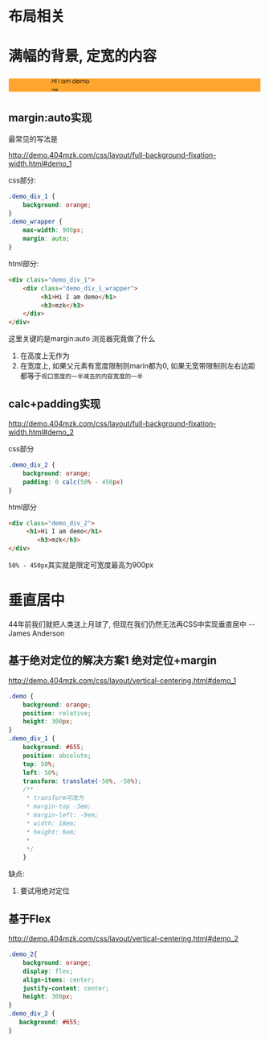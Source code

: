 # 布局相关

# 满幅的背景, 定宽的内容

![满幅的背景, 定宽的内容](/assets/full-background-fixation-width.png)

## margin:auto实现

最常见的写法是

http://demo.404mzk.com/css/layout/full-background-fixation-width.html#demo_1

css部分:

```css
.demo_div_1 {
    background: orange;
}
.demo_wrapper {
    max-width: 900px;
    margin: auto;
}
```

html部分: 

```html
<div class="demo_div_1">
    <div class="demo_div_1_wrapper">
         <h1>Hi I am demo</h1>
         <h3>mzk</h3>
    </div>
</div>
```

这里关键的是margin:auto 浏览器究竟做了什么

1. 在高度上无作为
2. 在宽度上, 如果父元素有宽度限制则marin都为0, 如果无宽带限制则左右边距都等于`视口宽度的一半减去的内容宽度的一半`

## calc+padding实现

http://demo.404mzk.com/css/layout/full-background-fixation-width.html#demo_2

css部分

```css
.demo_div_2 {
    background: orange;
    padding: 0 calc(50% - 450px)
}
```

html部分

```html
<div class="demo_div_2">
     <h1>Hi I am demo</h1>
        <h3>mzk</h3>
</div>
```

`50% - 450px`其实就是限定可宽度最高为900px

# 垂直居中

44年前我们就把人类送上月球了, 但现在我们仍然无法再CSS中实现垂直居中 --James Anderson

## 基于绝对定位的解决方案1 绝对定位+margin

http://demo.404mzk.com/css/layout/vertical-centering.html#demo_1

```css
.demo {
    background: orange;
    position: relative;
    height: 300px;
}
.demo_div_1 {
    background: #655;
    position: absolute;
    top: 50%;
    left: 50%;
    transform: translate(-50%, -50%);
    /**
     * transform可改为
     * margin-top -3em;
     * margin-left: -9em;
     * width: 18em;
     * height: 6em;
     * 
     */
    }
```

缺点: 

1. 要试用绝对定位

## 基于Flex

http://demo.404mzk.com/css/layout/vertical-centering.html#demo_2

```css
.demo_2{
    background: orange;
    display: flex;
    align-items: center;
    justify-content: center;
    height: 300px;
}
.demo_div_2 {
   background: #655;
}
```
